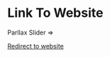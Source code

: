 <h1>Link To Website</h1>
Parllax Slider =>

[Redirect to website](https://kirito-012.github.io/Parallax-Slider/) 

